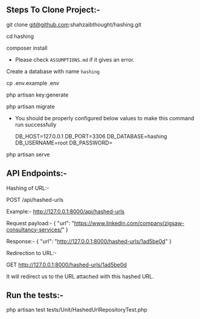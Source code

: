 ## Steps To Clone Project:-

git clone git@github.com:shahzaibthought/hashing.git

cd hashing

composer install

 - Please check `ASSUMPTIONS.md` if it gives an error.

Create a database with name `hashing`

cp .env.example .env

php artisan key:generate

php artisan migrate

  - You should be properly configured below values to make this command run successfully

    DB_HOST=127.0.0.1
    DB_PORT=3306
    DB_DATABASE=hashing
    DB_USERNAME=root
    DB_PASSWORD= 

php artisan serve

## API Endpoints:-

Hashing of URL:-

POST /api/hashed-urls

Example:- http://127.0.0.1:8000/api/hashed-urls

Request payload:- {
  "url": "https://www.linkedin.com/company/zigsaw-consultancy-services/"
}

Response:- {
  "url": "http://127.0.0.1:8000/hashed-urls/1ad5be0d"
}

Redirection to URL:-

GET http://127.0.0.1:8000/hashed-urls/1ad5be0d

It will redirect us to the URL attached with this hashed URL.

## Run the tests:-

php artisan test tests/Unit/HashedUrlRepositoryTest.php
